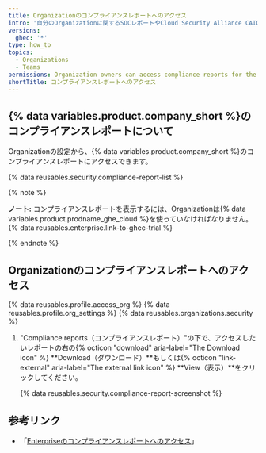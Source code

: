 ```yaml
---
title: Organizationのコンプライアンスレポートへのアクセス
intro: '自分のOrganizationに関するSOCレポートやCloud Security Alliance CAIQセルフアセスメント（CSA CAIQ）などの、{% data variables.product.company_short %}のコンプライアンスレポートにアクセスできます。'
versions:
  ghec: '*'
type: how_to
topics:
  - Organizations
  - Teams
permissions: Organization owners can access compliance reports for the organization.
shortTitle: コンプライアンスレポートへのアクセス
---
```


## {% data variables.product.company_short %}のコンプライアンスレポートについて

Organizationの設定から、{% data variables.product.company_short %}のコンプライアンスレポートにアクセスできます。

{% data reusables.security.compliance-report-list %}


{% note %}

**ノート:** コンプライアンスレポートを表示するには、Organizationは{% data variables.product.prodname_ghe_cloud %}を使っていなければなりません。 {% data reusables.enterprise.link-to-ghec-trial %}

{% endnote %}

## Organizationのコンプライアンスレポートへのアクセス

{% data reusables.profile.access_org %}
{% data reusables.profile.org_settings %}
{% data reusables.organizations.security %}
1. "Compliance reports（コンプライアンスレポート）"の下で、アクセスしたいレポートの右の{% octicon "download" aria-label="The Download icon" %} **Download（ダウンロード）**もしくは{% octicon "link-external" aria-label="The external link icon" %} **View（表示）**をクリックしてください。

   {% data reusables.security.compliance-report-screenshot %}

## 参考リンク

- 「[Enterpriseのコンプライアンスレポートへのアクセス](/admin/overview/accessing-compliance-reports-for-your-enterprise)」
